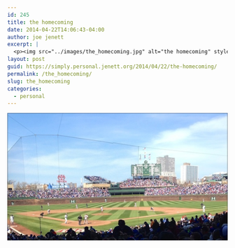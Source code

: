 ```yaml
---
id: 245
title: the homecoming
date: 2014-04-22T14:06:43-04:00
author: joe jenett
excerpt: |
  <p><img src="../images/the_homecoming.jpg" alt="the homecoming" style="border:none;"></p>
layout: post
guid: https://simply.personal.jenett.org/2014/04/22/the-homecoming/
permalink: /the_homecoming/
slug: the_homecoming
categories:
  - personal
---
```

<img src="../images/the_homecoming.jpg" alt="the homecoming" style="border:none;">